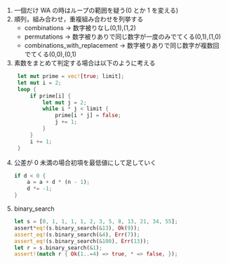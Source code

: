 1. 一個だけ WA の時はループの範囲を疑う(0 とか 1 を変える)
2. 順列，組み合わせ，重複組み合わせを列挙する
   - combinations -> 数字被りなし(0,1),(1,2)
   - permutations -> 数字被りありで同じ数字が一度のみでてくる(0,1),(1,0)
   - combinations_with_replacement -> 数字被りありで同じ数字が複数回でてくる(0,0),(0,1)
3. 素数をまとめて判定する場合は以下のように考える
   ```rust
    let mut prime = vec![true; limit];
    let mut i = 2;
    loop {
        if prime[i] {
            let mut j = 2;
            while i * j < limit {
                prime[i * j] = false;
                j += 1;
            }
        }
        i += 1;
    }
   ```
4. 公差が 0 未満の場合初項を最低値にして足していく
   ```rust
   if d < 0 {
       a = a + d * (n - 1);
       d *= -1;
   }
   ```
5. binary_search
   ```rust
   let s = [0, 1, 1, 1, 1, 2, 3, 5, 8, 13, 21, 34, 55];
   assert*eq!(s.binary_search(&13), Ok(9));
   assert_eq!(s.binary_search(&4), Err(7));
   assert_eq!(s.binary_search(&100), Err(13));
   let r = s.binary_search(&1);
   assert!(match r { Ok(1..=4) => true, * => false, });
   ```
